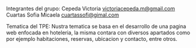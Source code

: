 Integrantes del grupo:
Cepeda Victoria victoriacepeda.m@gmail.com
Cuartas Sofia Micaela cuartassofi@gimal.com

Tematica del TPE: Nustra tematica se basa en el desarrollo de una pagina web enfocada en hoteleria, la misma contara con diversos apartados como por ejemplo habitaciones, reservas, ubicacion y contacto, entre otros.

